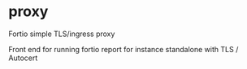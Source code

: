 # proxy
Fortio simple TLS/ingress proxy

Front end for running fortio report for instance standalone with TLS / Autocert
